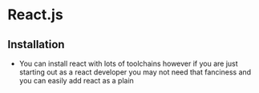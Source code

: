 # React.js

## Installation

- You can install react with lots of toolchains however if you are just starting out as a react developer you may not need that fanciness and you can easily add react as a plain <script> text like this:
  ```html
  
  ```
  And you can download them with CDNs
  ```html
  
  ```
  
- Or you can use the following toolchain to add react-app to your web app:
  ```
  $ npx create react-app app-name
  $ cd app-name
  $ npm start
  ```
  Note that npx is not a typo it is a package runner tool that comes with npm
  
## Intorduction to JSX
  
- Consider this varialbe declaration:
  ```js
  const element = <h1>Hello World</h1>;
  ```
  This sytax is neither html or javascript string. This is called the `JSX`. It is reccomended to be used with react to describe what the UI should look like. JSX is not a template langauge it comes with the full power of javascript. Remember JSX is not a necessary towork with React but it makes it so easy for developing UI why shouldnt you use it.
  
  You can also embed different javascript variables into your html markup in the jsx like the following:
  ```js
  const name = 'john';
  const element = <h1>Hi {name}</h1>;
  ```
  You can put any valid javascript expression into curly bracekts and embed them into your html elements use ifs, for loops and all kind of things:
  ```js
  const element = <img src={user.avatarUrl}></img>
  
  // or your element can contain children 
  
  const element = (
  <div>
    <h1>Hello!</h1>
    <h2>Good to see you here.</h2>
  </div>
  );
  ```
  while writing JSX it is neither javascript nor html so you have to use its own syntax with its html/js/markup code dont worry it is not that comlicated you just tweak things here and there. For example you have to put camelcCased letters for attributes and put `Name` as a suffix (after) the attribute, see the following code:
  ```js
  const element = <h1 className="foo">lorem ipsum</h1>;
  ```
 
 - JSX represents react objects so this fancy word means to these two snippets are actually the same:
   ```js
   // jsx version
   const element = (
      <h1 className='foo'>Hello world</h1>
   );
   ```
   is as same as:
   ```js
   // react without jsx
   const element = React.createElement(
    'h1',
    {className: 'foo'},
    'Hello World',
   );
   ```
   Now do you see why using jsx is way much more simpler to use and visualize in your head what the UI is gonna look like!
   
 ## Rendering Elements
 
  
